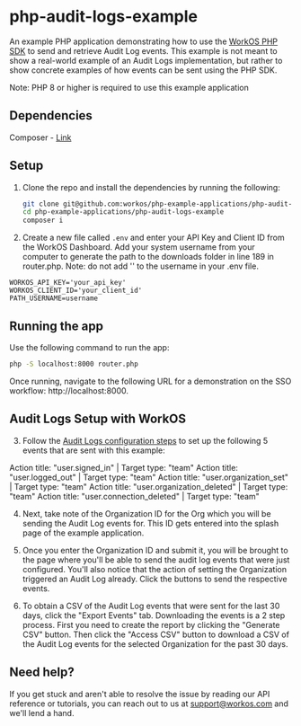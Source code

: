 # php-audit-logs-example

An example PHP application demonstrating how to use the [WorkOS PHP SDK](https://github.com/workos/workos-php) to send and retrieve Audit Log events. This example is not meant to show a real-world example of an Audit Logs implementation, but rather to show concrete examples of how events can be sent using the PHP SDK.

Note: PHP 8 or higher is required to use this example application

## Dependencies

Composer - [Link](https://getcomposer.org/)

## Setup

1. Clone the repo and install the dependencies by running the following:

   ```bash
   git clone git@github.com:workos/php-example-applications/php-audit-logs-example
   cd php-example-applications/php-audit-logs-example
   composer i
   ```

2. Create a new file called `.env` and enter your API Key and Client ID from the WorkOS Dashboard. Add your system username from your computer to generate the path to the downloads folder in line 189 in router.php. Note: do not add '' to the username in your .env file. 

```
WORKOS_API_KEY='your_api_key'
WORKOS_CLIENT_ID='your_client_id'
PATH_USERNAME=username
```

## Running the app

Use the following command to run the app:

```bash
php -S localhost:8000 router.php
```

Once running, navigate to the following URL for a demonstration on the SSO workflow: http://localhost:8000.


## Audit Logs Setup with WorkOS

3. Follow the [Audit Logs configuration steps](https://workos.com/docs/audit-logs/emit-an-audit-log-event/sign-in-to-your-workos-dashboard-account-and-configure-audit-log-event-schemas) to set up the following 5 events that are sent with this example:

Action title: "user.signed_in" | Target type: "team"
Action title: "user.logged_out" | Target type: "team"
Action title: "user.organization_set" | Target type: "team"
Action title: "user.organization_deleted" | Target type: "team"
Action title: "user.connection_deleted" | Target type: "team"

4. Next, take note of the Organization ID for the Org which you will be sending the Audit Log events for. This ID gets entered into the splash page of the example application.

5. Once you enter the Organization ID and submit it, you will be brought to the page where you'll be able to send the audit log events that were just configured. You'll also notice that the action of setting the Organization triggered an Audit Log already. Click the buttons to send the respective events.

6. To obtain a CSV of the Audit Log events that were sent for the last 30 days, click the "Export Events" tab. Downloading the events is a 2 step process. First you need to create the report by clicking the "Generate CSV" button. Then click the "Access CSV" button to download a CSV of the Audit Log events for the selected Organization for the past 30 days.

## Need help?

If you get stuck and aren't able to resolve the issue by reading our API reference or tutorials, you can reach out to us at support@workos.com and we'll lend a hand.